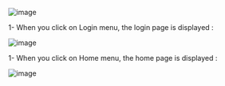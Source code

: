 ![image](https://github.com/abbouformations/angular-routing-part-1/assets/135717843/2cae7aee-5ab2-4342-bddb-cc077a7e7e8b)

1- When you click on Login menu, the login page is displayed :

![image](https://github.com/abbouformations/angular-routing-part-1/assets/135717843/6820bc42-8755-410d-93d5-9999d439c716)


1- When you click on Home menu, the home page is displayed :

![image](https://github.com/abbouformations/angular-routing-part-1/assets/135717843/3fe5f117-d1a9-44da-8ab2-888367de0dc3)



